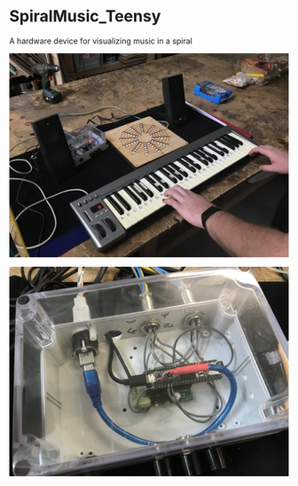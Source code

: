 # SpiralMusic_Teensy
A hardware device for visualizing music in a spiral

![Setup on desk](https://github.com/mechatronicsguy/SpiralMusic_Teensy/blob/main/pics/Setup%20on%20desk%20v01.jpg?raw=true)

![Hardware overview](https://github.com/mechatronicsguy/SpiralMusic_Teensy/blob/main/pics/Hardware%20closeup%20v01.jpg?raw=true)
